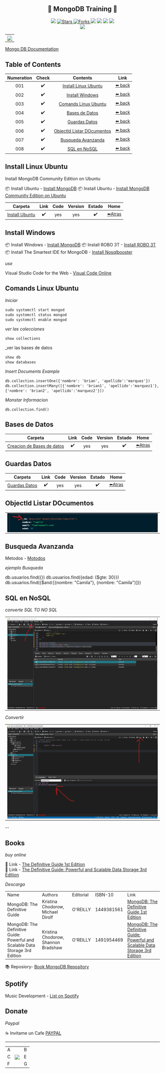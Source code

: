 <h2 align="center"> 🍃 MongoDB Training 💪 </h2>

<p align="center">
  </a>
    <img src="https://img.shields.io/github/languages/top/BrianMarquez3/MongoDB-Training?color=red">
  </a>

  <a href="https://github.com/BrianMarquez3/MongoDB-Training/stargazers">
    <img src="https://img.shields.io/github/stars/BrianMarquez3/MongoDB-Training.svg?style=flat" alt="Stars">
  </a>

  <a href="https://github.com/BrianMarquez3/MongoDB-Training$/network">
    <img src="https://img.shields.io/github/forks/BrianMarquez3/MongoDB-Training.svg?style=flat" alt="Forks">
  </a>

  </a>
    <img src="https://img.shields.io/github/v/tag/BrianMarquez3/MongoDB-Training?color=blue&label=Version&logo=PostgreSQL">
  </a>

  </a>
    <img src="https://img.shields.io/github/languages/code-size/BrianMarquez3/MongoDB-Training">
  </a>

  </a>
    <img src="https://img.shields.io/github/downloads/BrianMarquez3/MongoDB-Training/total?color=blue">
  </a>

  </a>
   <a href="https://github.com/BrianMarquez3/MongoDB-Training/network">
    <img src="https://img.shields.io/badge/Plataform-Linux-darkblue">
  </a><br>

  <img src="https://img.shields.io/github/last-commit/BrianMarquez3/MongoDB-Training?color=darkblue&style=for-the-badge">
</p>

<table align="center">
  <tr>
    <td align="center" style="padding=0;width=50%;">
      <img align="center" style="padding=0;" src="./images/mongodb.png" />
    </td>
  </tr>
</table>

[Mongo DB Documentation](https://www.mongodb.com/cloud/atlas/lp/try4?utm_content=controlhterms&utm_source=google&utm_campaign=search_gs_pl_evergreen_atlas_core_prosp-brand_gic-null_amers-pe_ps-all_desktop_eng_lead&utm_term=mongodb&utm_medium=cpc_paid_search&utm_ad=e&utm_ad_campaign_id=12212624332&adgroup=115749719263&gclid=CjwKCAiA5Y6eBhAbEiwA_2ZWIcymNEvh9avFVdf8LQvjM4ZGdIyhyvFaYxPqMaWyZiPa_Yzgck78rhoCJD4QAvD_BwE)

## Table of Contents

| Numeration   | Check   |    Contents      |      Link      |
|:-----------:|:---------:|:---------------:|:--------------:|
|  001         | ✔️     | [Install Linux Ubuntu](#Install-Linux-Ubuntu)  | [⬅️ back](https://github.com/BrianMarquez3)| 
|  002         | ✔️     | [Install Windows](#Install-Windows)  |  [⬅️ back](https://github.com/BrianMarquez3)| 
|  003         | ✔️     | [Comands Linux Ubuntu](#Comands-Linux-Ubuntu)  |  [⬅️ back](https://github.com/BrianMarquez3)| 
|  004         | ✔️     | [Bases de Datos](#Bases-de-Datos)  |  [⬅️ back](https://github.com/BrianMarquez3)| 
|  005         | ✔️     | [Guardas Datos](#Guardas-Datos)  |  [⬅️ back](https://github.com/BrianMarquez3)| 
|  006         | ✔️     | [ObjectId Listar DOcumentos](#Object-ListaDocumentos)  |  [⬅️ back](https://github.com/BrianMarquez3)| 
|  007         | ✔️     | [Busqueda Avanzanda](#Busqueda-Avanzanda)  |  [⬅️ back](https://github.com/BrianMarquez3)| 
|  008         | ✔️     | [SQL en NoSQL](#SQL-en-NoSQL)  |  [⬅️ back](https://github.com/BrianMarquez3)| 

## Install Linux Ubuntu

<p>Install MongoDB Community Edition on Ubuntu</p>

📦 Install Ubuntu - [Install MongoDB](https://github.com/BrianMarquez3/MongoDB-Training/tree/main/install)
📦 Install Ubuntu - [Install MongoDB Community Edition on Ubuntu](https://www.mongodb.com/docs/manual/tutorial/install-mongodb-on-ubuntu/)

| Carpeta | Link    |  Code   | Version | Estado      | Home  |
|---------|:-------:|:-------:|:-------:|:-----------:|:-----:|
| [Install Ubuntu](https://github.com/BrianMarquez3/MongoDB-Training/tree/main/install) |✔️| yes | yes | ✔️ | [⬅️Atras](#Table-of-Contents) |

## Install Windows

📦 Install Windows - [Install MongoDB](https://www.mongodb.com/try/download/community)
📦 Install ROBO 3T - [Install ROBO 3T](https://robomongo.org/)
📦 Install The Smartest IDE for MongoDB - [Install Nosqlbooster](https://nosqlbooster.com/)

_use_

Visual Studio Code for the Web - [Visual Code Online](https://vscode.dev/)


## Comands Linux Ubuntu

_Iniciar_

```
sudo systemctl start mongod
sudo systemctl status mongod
sudo systemctl enable mongod
```

_ver las colecciones_

```
show collections
```

_ver las bases de datos

```
show db
show databases
```

_Insert Documents Example_

```
db.collection.insertOne({'nombre': 'brian', 'apellido':'marquez'})
db.collection.insertMany([{'nombre': 'brian1', 'apellido':'marquez1'}, {'nombre': 'brian2', 'apellido':'marquez2'}])
```

_Monstar Informacion_

```
db.collection.find()
```

## Bases de Datos

| Carpeta | Link    |  Code   | Version | Estado      | Home  |
|---------|:-------:|:-------:|:-------:|:-----------:|:-----:|
| [Creacion de Bases de datos](https://github.com/BrianMarquez3/MongoDB-Training/tree/main/BaseDatos) |✔️| yes | yes | ✔️ | [⬅️Atras](#Table-of-Contents) |

## Guardas Datos

| Carpeta | Link    |  Code   | Version | Estado      | Home  |
|---------|:-------:|:-------:|:-------:|:-----------:|:-----:|
| [Guardas Datos](https://github.com/BrianMarquez3/MongoDB-Training/tree/main/GuardasDatos) |✔️| yes | yes | ✔️ | [⬅️Atras](#Table-of-Contents) |

## ObjectId Listar DOcumentos

<table align="center">
  <tr>
    <td align="center" style="padding=0;width=50%;">
      <img align="center" style="padding=0;" src="./images/id.png" />
    </td>
  </tr>
</table>


## Busqueda Avanzanda


Metodos -  [Motodos](https://www.mongodb.com/docs/manual/reference/method/db.collection.findAndModify/)

_ejemplo Busqueda_

db.usuarios.find({})
db.usuarios.find({edad: {$gte: 30}})
db.usuarios.find({$and:[{nombre: "Camila"}, {nombre: "Camila"}]})

## SQL en NoSQL

_converte SQL TO NO SQL_

<table align="center">
  <tr>
    <td align="center" style="padding=0;width=50%;">
      <img align="center" style="padding=0;" src="./images/sql.png" />
    </td>
  </tr>
</table>

_Convertir_

<table align="center">
  <tr>
    <td align="center" style="padding=0;width=50%;">
      <img align="center" style="padding=0;" src="./images/sqlnosql.png" />
    </td>
  </tr>
</table>


--

## Books

_buy online_

🛒 Link - [The Definitive Guide 1st Edition](https://www.amazon.com/MongoDB-Definitive-Guide-Kristina-Chodorow/dp/1449381561)<br>
🛒 Link - [ The Definitive Guide: Powerful and Scalable Data Storage 3rd Edition](https://www.amazon.com/MongoDB-Definitive-Powerful-Scalable-Storage-dp-1491954469/dp/1491954469/ref=dp_ob_image_bk)

_Descarga_

<table>
  <tr>
      <td>Name</td>
      <td>Authors</td>
      <td>Editorial</td>
      <td>ISBN-10</td>
      <td>Link</td>
  </tr>

  <tr>
      <td>MongoDB: The Definitive Guide</td>
      <td>Kristina Chodorow,  Michael Dirolf</td>
      <td>O'REILLY</td>
      <td> 1449381561</td>
      <td><a href="https://ucsmedu-my.sharepoint.com/:b:/g/personal/47092136_ucsm_edu_pe/EYs4kdEEtlZDiFKsri12s50BXEWX5d_dk_-ygp9yI4Gsvg?e=b1HMeT">MongoDB: The Definitive Guide 1st Edition</a></td>
  </tr>

  <tr>
      <td>MongoDB: The Definitive Guide: Powerful and Scalable Data Storage 3rd Edition</td>
      <td>Kristina Chodorow,  Shannon Bradshaw</td>
      <td>O'REILLY</td>
      <td> 1491954469</td>
      <td><a href="https://ucsmedu-my.sharepoint.com/:b:/g/personal/47092136_ucsm_edu_pe/Eeyx3v5z6kRAnq-abxZprooBDnzEB9HxL_Lw0MQ4D_Oq0g?e=QwzE42">MongoDB: The Definitive Guide: Powerful and Scalable Data Storage 3rd Edition</a></td>
  </tr>
</table>

📚 Reposiory- [Book MongoDB Repository](https://github.com/BrianMarquez3/MongoDB-Training/tree/main/books)


## Spotify 

Music Development - [List on Spotify](https://open.spotify.com/playlist/11AwbhmXyh2jKlsHmaxcP9)


## Donate

_Paypal_

☕ Invitame un Cafe  [PAYPAL](https://www.paypal.com/donate?hosted_button_id=98U3T62494H9Y)


---

 <table align="center">
    <tr>
      <td colspan="3">A</td>
        <td>B</td>
      </tr>
      <tr>
        <td>C</td>
      <td colspan="2"><img align="center" style="padding=0;" src="./images/1 (8).gif" /></td>
        <td>E</td>
      </tr>
      <tr>
      <td colspan="3">F</td>
        <td>G</td>
    </tr>
</table>

